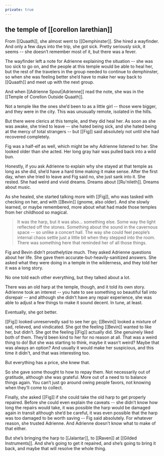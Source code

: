 ```yaml
---
private: true
---
```


## the temple of [[corellon larethian]] 

From [[Quaath]], she almost went to [[Demphinster]]. She hired a wayfinder. And only a few days into the trip, she got sick. Pretty seriously sick, it seems -- she doesn’t remember most of it, but there was a fever. 

The wayfinder left a note for Adrienne explaining the situation -- she was too sick to go on, and the people at this temple would be able to heal her, but the rest of the travelers in the group needed to continue to demphinster, so when she was feeling better she’d have to make her way back to [[Quaath]] and meet up with the next group.

And when [[Adrienne Spout|Adrienne]] read the note, she was in the [[Temple of Corellon Outside Quaath]]. 

Not a temple like the ones she’d been to as a little girl -- those were bigger, and they were in the city. This was unusually remote, isolated in the hills.

But there were clerics at this temple, and they did heal her. As soon as she was awake, she tried to leave -- she hated being sick, and she hated being at the mercy of total strangers -- but [[Fig]] said absolutely not until she had recovered completely.

Fig was a half-elf as well, which might be why Adrienne listened to her. She looked older than she acted. Her long gray hair was pulled back into a wild bun. 

Honestly, if you ask Adrienne to explain why she stayed at that temple as long as she did, she’d have a hard time making it make sense. After the first day, when she tried to leave and Fig said no, she just sank into it. She rested. She had weird and vivid dreams. Dreams about [[Ru'nileth]]. Dreams about music.

As she healed, she started talking more with [[Fig]], who was tasked with checking on her, and with [[Bevin]] (gnome, also older). And she slowly learned, or maybe remembered, more about what had made those temples from her childhood so magical.

> It was the harp, but it was also… something else. Some way the light reflected off the stones. Something about the sound in the cavernous space -- so unlike a concert hall. The way she could feel people’s internal chaos settle just a little bit when they stepped into the room. There was something here that reminded her of all those things.

Fig and Bevin didn’t prosthelytize much. They asked Adrienne questions about her life. She gave them accurate-but-heavily-sanitized answers. She asked what they were doing in a temple in the wilderness, and they told her it was a long story. 

No one told each other everything, but they talked about a lot.

There was an old harp at the temple, though, and it told its own story. Adrienne took an interest -- you hate to see something so beautiful fall into disrepair -- and although she didn’t have any repair experience, she was able to adjust a few things to make it sound decent. In tune, at least. 

Eventually, she got better.

[[Fig]] looked unreservedly sad to see her go; [[Bevin]] looked a mixture of sad, relieved, and vindicated. She got the feeling [[Bevin]] wanted to like her, but didn’t. She got the feeling [[Fig]] actually did. She genuinely liked both of them. They’d been kind to her for no reason at all. That was a weird thing to do! But she was starting to think, maybe it wasn’t weird? Maybe that was always an option? And usually it would make her suspicious, and this time it didn't, and that was interesting too.

But everything has a price, she knew that. 

So she gave some thought to how to repay them. Not necessarily out of gratitude, although she was grateful. More out of a need to to balance things again. You can’t just go around owing people favors, not knowing when they’ll come to collect. 

Finally, she asked [[Fig]] if she could take the old harp to get properly repaired. Before she could even explain the caveats -- she didn’t know how long the repairs would take, it was possible the harp would be damaged again in transit although she’d be careful, it was even possible that the harp was too damaged to be worth saving -- Fig said absolutely. For whatever reason, she trusted Adrienne. And Adrienne doesn’t know what to make of that either.

But she’s bringing the harp to [[Jalantar]], to [[Raven]] at [[Gilded Instruments]]. And she’s going to get it repaired, and she’s going to bring it back, and maybe that will resolve the whole thing.
